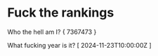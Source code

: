 # Fuck the rankings

Who the hell am I?
{ 7367473 }

What fucking year is it?
[ 2024-11-23T10:00:00Z ]
